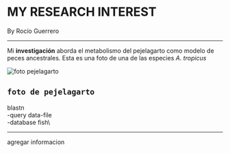 # MY RESEARCH INTEREST
By Rocío Guerrero
___
Mi **investigación** aborda el metabolismo del pejelagarto como modelo de peces ancestrales. Esta es una foto de una de las especies *A. tropicus*

![foto pejelagarto](http://cache1.asset-cache.net/xt/140258325.jpg?v=1&g=fs1|0|SKP93|58|325&s=1)

`foto de pejelagarto` 
---
blastn\
-query data-file\
-database fish\

---
agregar informacion